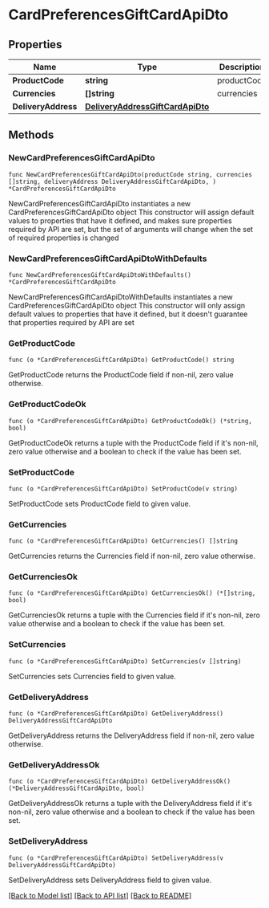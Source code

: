 # CardPreferencesGiftCardApiDto

## Properties

Name | Type | Description | Notes
------------ | ------------- | ------------- | -------------
**ProductCode** | **string** | productCode | 
**Currencies** | **[]string** | currencies | 
**DeliveryAddress** | [**DeliveryAddressGiftCardApiDto**](DeliveryAddressGiftCardApiDto.md) |  | 

## Methods

### NewCardPreferencesGiftCardApiDto

`func NewCardPreferencesGiftCardApiDto(productCode string, currencies []string, deliveryAddress DeliveryAddressGiftCardApiDto, ) *CardPreferencesGiftCardApiDto`

NewCardPreferencesGiftCardApiDto instantiates a new CardPreferencesGiftCardApiDto object
This constructor will assign default values to properties that have it defined,
and makes sure properties required by API are set, but the set of arguments
will change when the set of required properties is changed

### NewCardPreferencesGiftCardApiDtoWithDefaults

`func NewCardPreferencesGiftCardApiDtoWithDefaults() *CardPreferencesGiftCardApiDto`

NewCardPreferencesGiftCardApiDtoWithDefaults instantiates a new CardPreferencesGiftCardApiDto object
This constructor will only assign default values to properties that have it defined,
but it doesn't guarantee that properties required by API are set

### GetProductCode

`func (o *CardPreferencesGiftCardApiDto) GetProductCode() string`

GetProductCode returns the ProductCode field if non-nil, zero value otherwise.

### GetProductCodeOk

`func (o *CardPreferencesGiftCardApiDto) GetProductCodeOk() (*string, bool)`

GetProductCodeOk returns a tuple with the ProductCode field if it's non-nil, zero value otherwise
and a boolean to check if the value has been set.

### SetProductCode

`func (o *CardPreferencesGiftCardApiDto) SetProductCode(v string)`

SetProductCode sets ProductCode field to given value.


### GetCurrencies

`func (o *CardPreferencesGiftCardApiDto) GetCurrencies() []string`

GetCurrencies returns the Currencies field if non-nil, zero value otherwise.

### GetCurrenciesOk

`func (o *CardPreferencesGiftCardApiDto) GetCurrenciesOk() (*[]string, bool)`

GetCurrenciesOk returns a tuple with the Currencies field if it's non-nil, zero value otherwise
and a boolean to check if the value has been set.

### SetCurrencies

`func (o *CardPreferencesGiftCardApiDto) SetCurrencies(v []string)`

SetCurrencies sets Currencies field to given value.


### GetDeliveryAddress

`func (o *CardPreferencesGiftCardApiDto) GetDeliveryAddress() DeliveryAddressGiftCardApiDto`

GetDeliveryAddress returns the DeliveryAddress field if non-nil, zero value otherwise.

### GetDeliveryAddressOk

`func (o *CardPreferencesGiftCardApiDto) GetDeliveryAddressOk() (*DeliveryAddressGiftCardApiDto, bool)`

GetDeliveryAddressOk returns a tuple with the DeliveryAddress field if it's non-nil, zero value otherwise
and a boolean to check if the value has been set.

### SetDeliveryAddress

`func (o *CardPreferencesGiftCardApiDto) SetDeliveryAddress(v DeliveryAddressGiftCardApiDto)`

SetDeliveryAddress sets DeliveryAddress field to given value.



[[Back to Model list]](../README.md#documentation-for-models) [[Back to API list]](../README.md#documentation-for-api-endpoints) [[Back to README]](../README.md)


